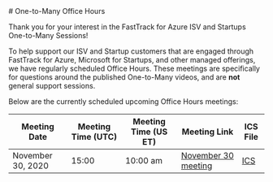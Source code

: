 <link rel="shortcut icon" href="https://github.com/Azure/fta-isv/favicon.ico" />
# One-to-Many Office Hours

Thank you for your interest in the FastTrack for Azure ISV and Startups One-to-Many Sessions!

To help support our ISV and Startup customers that are engaged through FastTrack for Azure,
Microsoft for Startups, and other managed offerings, we have regularly scheduled Office Hours.
These meetings are specifically for questions around the published One-to-Many videos, and are
**not** general support sessions.

Below are the currently scheduled upcoming Office Hours meetings:

| Meeting Date | Meeting Time (UTC) | Meeting Time (US ET) | Meeting Link | ICS File | 
| --- | --- | --- | --- | --- |
| November 30, 2020 | 15:00 | 10:00 am | [November 30 meeting](https://aka.ms/fta/isv/onetomany/20201130-office-hours) | [ICS](20201130-officehours.ics) | 
